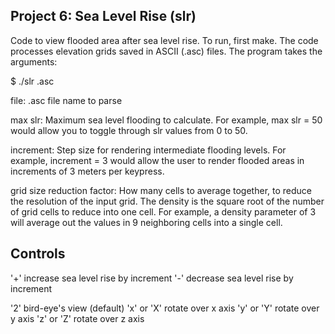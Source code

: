 Project 6: Sea Level Rise (slr)
--------------------

Code to view flooded area after sea level rise. To run, first
make. The code processes elevation grids saved in ASCII (.asc)
files. The program takes the arguments:

$ ./slr <file>.asc <max slr> <increment> <grid size reduction factor>

file:
.asc file name to parse

max slr:
Maximum sea level flooding to calculate. For example, max slr
= 50 would allow you to toggle through slr values from 0 to 50.

increment:
Step size for rendering intermediate flooding levels. For
example, increment = 3 would allow the user to render flooded areas
in increments of 3 meters per keypress.

grid size reduction factor:
How many cells to average together, to reduce the resolution of the
input grid. The density is the square root of the number of grid cells
to reduce into one cell. For example, a density parameter of 3 will
average out the values in 9 neighboring cells into a single cell.

Controls
----------
'+' increase sea level rise by increment
'-' decrease sea level rise by increment

'2' bird-eye's view (default)
'x' or 'X' rotate over x axis
'y' or 'Y' rotate over y axis
'z' or 'Z' rotate over z axis
